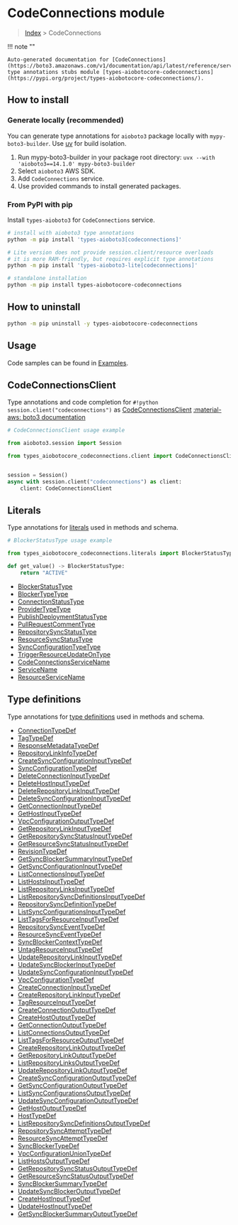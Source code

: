 # CodeConnections module

> [Index](../README.md) > CodeConnections


!!! note ""

    Auto-generated documentation for [CodeConnections](https://boto3.amazonaws.com/v1/documentation/api/latest/reference/services/codeconnections.html#codeconnections)
    type annotations stubs module [types-aiobotocore-codeconnections](https://pypi.org/project/types-aiobotocore-codeconnections/).

## How to install

### Generate locally (recommended)

You can generate type annotations for `aioboto3` package locally with `mypy-boto3-builder`.
Use [uv](https://docs.astral.sh/uv/getting-started/installation/) for build isolation.

1. Run mypy-boto3-builder in your package root directory: `uvx --with 'aioboto3==14.1.0' mypy-boto3-builder`
1. Select `aioboto3` AWS SDK.
1. Add `CodeConnections` service.
1. Use provided commands to install generated packages.



### From PyPI with pip

Install `types-aioboto3` for `CodeConnections` service.

```bash
# install with aioboto3 type annotations
python -m pip install 'types-aioboto3[codeconnections]'

# Lite version does not provide session.client/resource overloads
# it is more RAM-friendly, but requires explicit type annotations
python -m pip install 'types-aioboto3-lite[codeconnections]'

# standalone installation
python -m pip install types-aiobotocore-codeconnections
```



## How to uninstall

```bash
python -m pip uninstall -y types-aiobotocore-codeconnections
```

## Usage

Code samples can be found in [Examples](./usage.md).

## CodeConnectionsClient

Type annotations and code completion for  `#!python session.client("codeconnections")` as [CodeConnectionsClient](./client.md)
[:material-aws: boto3 documentation](https://boto3.amazonaws.com/v1/documentation/api/latest/reference/services/codeconnections.html#CodeConnections.Client)

```python
# CodeConnectionsClient usage example

from aioboto3.session import Session

from types_aiobotocore_codeconnections.client import CodeConnectionsClient


session = Session()
async with session.client("codeconnections") as client:
    client: CodeConnectionsClient
```








## Literals

Type annotations for [literals](./literals.md) used in methods and schema.

```python
# BlockerStatusType usage example

from types_aiobotocore_codeconnections.literals import BlockerStatusType

def get_value() -> BlockerStatusType:
    return "ACTIVE"
```

- [BlockerStatusType](./literals.md#blockerstatustype)
- [BlockerTypeType](./literals.md#blockertypetype)
- [ConnectionStatusType](./literals.md#connectionstatustype)
- [ProviderTypeType](./literals.md#providertypetype)
- [PublishDeploymentStatusType](./literals.md#publishdeploymentstatustype)
- [PullRequestCommentType](./literals.md#pullrequestcommenttype)
- [RepositorySyncStatusType](./literals.md#repositorysyncstatustype)
- [ResourceSyncStatusType](./literals.md#resourcesyncstatustype)
- [SyncConfigurationTypeType](./literals.md#syncconfigurationtypetype)
- [TriggerResourceUpdateOnType](./literals.md#triggerresourceupdateontype)
- [CodeConnectionsServiceName](./literals.md#codeconnectionsservicename)
- [ServiceName](./literals.md#servicename)
- [ResourceServiceName](./literals.md#resourceservicename)




## Type definitions

Type annotations for [type definitions](./type_defs.md) used in methods and schema.

- [ConnectionTypeDef](./type_defs.md#connectiontypedef)
- [TagTypeDef](./type_defs.md#tagtypedef)
- [ResponseMetadataTypeDef](./type_defs.md#responsemetadatatypedef)
- [RepositoryLinkInfoTypeDef](./type_defs.md#repositorylinkinfotypedef)
- [CreateSyncConfigurationInputTypeDef](./type_defs.md#createsyncconfigurationinputtypedef)
- [SyncConfigurationTypeDef](./type_defs.md#syncconfigurationtypedef)
- [DeleteConnectionInputTypeDef](./type_defs.md#deleteconnectioninputtypedef)
- [DeleteHostInputTypeDef](./type_defs.md#deletehostinputtypedef)
- [DeleteRepositoryLinkInputTypeDef](./type_defs.md#deleterepositorylinkinputtypedef)
- [DeleteSyncConfigurationInputTypeDef](./type_defs.md#deletesyncconfigurationinputtypedef)
- [GetConnectionInputTypeDef](./type_defs.md#getconnectioninputtypedef)
- [GetHostInputTypeDef](./type_defs.md#gethostinputtypedef)
- [VpcConfigurationOutputTypeDef](./type_defs.md#vpcconfigurationoutputtypedef)
- [GetRepositoryLinkInputTypeDef](./type_defs.md#getrepositorylinkinputtypedef)
- [GetRepositorySyncStatusInputTypeDef](./type_defs.md#getrepositorysyncstatusinputtypedef)
- [GetResourceSyncStatusInputTypeDef](./type_defs.md#getresourcesyncstatusinputtypedef)
- [RevisionTypeDef](./type_defs.md#revisiontypedef)
- [GetSyncBlockerSummaryInputTypeDef](./type_defs.md#getsyncblockersummaryinputtypedef)
- [GetSyncConfigurationInputTypeDef](./type_defs.md#getsyncconfigurationinputtypedef)
- [ListConnectionsInputTypeDef](./type_defs.md#listconnectionsinputtypedef)
- [ListHostsInputTypeDef](./type_defs.md#listhostsinputtypedef)
- [ListRepositoryLinksInputTypeDef](./type_defs.md#listrepositorylinksinputtypedef)
- [ListRepositorySyncDefinitionsInputTypeDef](./type_defs.md#listrepositorysyncdefinitionsinputtypedef)
- [RepositorySyncDefinitionTypeDef](./type_defs.md#repositorysyncdefinitiontypedef)
- [ListSyncConfigurationsInputTypeDef](./type_defs.md#listsyncconfigurationsinputtypedef)
- [ListTagsForResourceInputTypeDef](./type_defs.md#listtagsforresourceinputtypedef)
- [RepositorySyncEventTypeDef](./type_defs.md#repositorysynceventtypedef)
- [ResourceSyncEventTypeDef](./type_defs.md#resourcesynceventtypedef)
- [SyncBlockerContextTypeDef](./type_defs.md#syncblockercontexttypedef)
- [UntagResourceInputTypeDef](./type_defs.md#untagresourceinputtypedef)
- [UpdateRepositoryLinkInputTypeDef](./type_defs.md#updaterepositorylinkinputtypedef)
- [UpdateSyncBlockerInputTypeDef](./type_defs.md#updatesyncblockerinputtypedef)
- [UpdateSyncConfigurationInputTypeDef](./type_defs.md#updatesyncconfigurationinputtypedef)
- [VpcConfigurationTypeDef](./type_defs.md#vpcconfigurationtypedef)
- [CreateConnectionInputTypeDef](./type_defs.md#createconnectioninputtypedef)
- [CreateRepositoryLinkInputTypeDef](./type_defs.md#createrepositorylinkinputtypedef)
- [TagResourceInputTypeDef](./type_defs.md#tagresourceinputtypedef)
- [CreateConnectionOutputTypeDef](./type_defs.md#createconnectionoutputtypedef)
- [CreateHostOutputTypeDef](./type_defs.md#createhostoutputtypedef)
- [GetConnectionOutputTypeDef](./type_defs.md#getconnectionoutputtypedef)
- [ListConnectionsOutputTypeDef](./type_defs.md#listconnectionsoutputtypedef)
- [ListTagsForResourceOutputTypeDef](./type_defs.md#listtagsforresourceoutputtypedef)
- [CreateRepositoryLinkOutputTypeDef](./type_defs.md#createrepositorylinkoutputtypedef)
- [GetRepositoryLinkOutputTypeDef](./type_defs.md#getrepositorylinkoutputtypedef)
- [ListRepositoryLinksOutputTypeDef](./type_defs.md#listrepositorylinksoutputtypedef)
- [UpdateRepositoryLinkOutputTypeDef](./type_defs.md#updaterepositorylinkoutputtypedef)
- [CreateSyncConfigurationOutputTypeDef](./type_defs.md#createsyncconfigurationoutputtypedef)
- [GetSyncConfigurationOutputTypeDef](./type_defs.md#getsyncconfigurationoutputtypedef)
- [ListSyncConfigurationsOutputTypeDef](./type_defs.md#listsyncconfigurationsoutputtypedef)
- [UpdateSyncConfigurationOutputTypeDef](./type_defs.md#updatesyncconfigurationoutputtypedef)
- [GetHostOutputTypeDef](./type_defs.md#gethostoutputtypedef)
- [HostTypeDef](./type_defs.md#hosttypedef)
- [ListRepositorySyncDefinitionsOutputTypeDef](./type_defs.md#listrepositorysyncdefinitionsoutputtypedef)
- [RepositorySyncAttemptTypeDef](./type_defs.md#repositorysyncattempttypedef)
- [ResourceSyncAttemptTypeDef](./type_defs.md#resourcesyncattempttypedef)
- [SyncBlockerTypeDef](./type_defs.md#syncblockertypedef)
- [VpcConfigurationUnionTypeDef](./type_defs.md#vpcconfigurationuniontypedef)
- [ListHostsOutputTypeDef](./type_defs.md#listhostsoutputtypedef)
- [GetRepositorySyncStatusOutputTypeDef](./type_defs.md#getrepositorysyncstatusoutputtypedef)
- [GetResourceSyncStatusOutputTypeDef](./type_defs.md#getresourcesyncstatusoutputtypedef)
- [SyncBlockerSummaryTypeDef](./type_defs.md#syncblockersummarytypedef)
- [UpdateSyncBlockerOutputTypeDef](./type_defs.md#updatesyncblockeroutputtypedef)
- [CreateHostInputTypeDef](./type_defs.md#createhostinputtypedef)
- [UpdateHostInputTypeDef](./type_defs.md#updatehostinputtypedef)
- [GetSyncBlockerSummaryOutputTypeDef](./type_defs.md#getsyncblockersummaryoutputtypedef)

